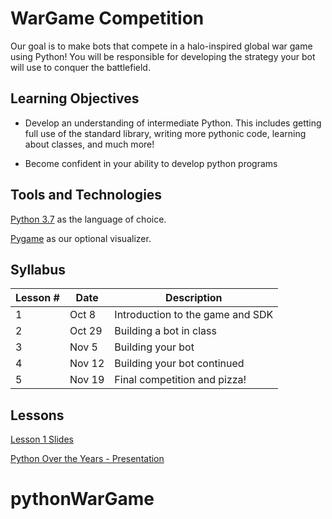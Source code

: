 # WarGame Competition
Our goal is to make bots that compete in a halo-inspired global war game using Python! You will be responsible for developing the strategy your bot will use to conquer the battlefield.

## Learning Objectives

- Develop an understanding of intermediate Python. This includes getting full use of the standard library, writing more pythonic code, learning about classes, and much more!

- Become confident in your ability to develop python programs

## Tools and Technologies

[Python 3.7](https://www.python.org/downloads/) as the language of choice.

[Pygame](https://www.pygame.org/wiki/GettingStarted/) as our optional visualizer.


## Syllabus

Lesson # | Date | Description
--|--|--
1 | Oct 8  | Introduction to the game and SDK
2 | Oct 29 | Building a bot in class
3 | Nov 5  | Building your bot
4 | Nov 12 | Building your bot continued
5 | Nov 19 | Final competition and pizza!

## Lessons

[Lesson 1 Slides](https://docs.google.com/presentation/d/1JaSLQaqDy9lpNd4bHPm-g_9DwP3s-mNK-nmlz7Adhjc/edit?usp=sharing)

[Python Over the Years - Presentation](https://docs.google.com/presentation/d/1xc3eQdm_E4EMJ7pONKcvZgNTmY0j4l8OlS_CudPV7hs/edit?usp=sharing)
# pythonWarGame
